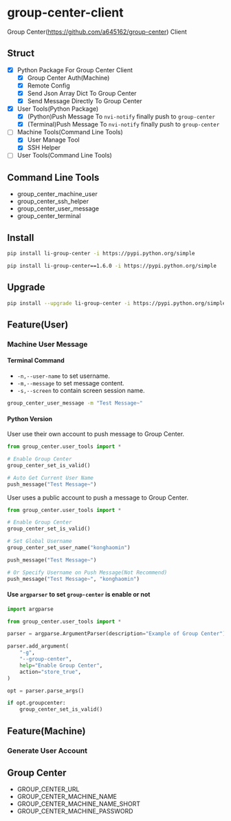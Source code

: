# group-center-client

Group Center(https://github.com/a645162/group-center) Client

## Struct

- [x] Python Package For Group Center Client
    - [x] Group Center Auth(Machine)
    - [x] Remote Config
    - [x] Send Json Array Dict To Group Center
    - [x] Send Message Directly To Group Center
- [x] User Tools(Python Package)
    - [x] (Python)Push Message To `nvi-notify` finally push to `group-center`
    - [x] (Terminal)Push Message To `nvi-notify` finally push to `group-center`
- [ ] Machine Tools(Command Line Tools)
    - [x] User Manage Tool
    - [x] SSH Helper
- [ ] User Tools(Command Line Tools)

## Command Line Tools

- group_center_machine_user
- group_center_ssh_helper
- group_center_user_message
- group_center_terminal

## Install

```bash
pip install li-group-center -i https://pypi.python.org/simple
```

```bash
pip install li-group-center==1.6.0 -i https://pypi.python.org/simple
```

## Upgrade

```bash
pip install --upgrade li-group-center -i https://pypi.python.org/simple
```

## Feature(User)

### Machine User Message

#### Terminal Command

- `-n,--user-name` to set username.
- `-m,--message` to set message content.
- `-s,--screen` to contain screen session name.

```bash
group_center_user_message -m "Test Message~"
```

#### Python Version

User use their own account to push message to Group Center.

```python
from group_center.user_tools import *

# Enable Group Center
group_center_set_is_valid()

# Auto Get Current User Name 
push_message("Test Message~")
```

User uses a public account to push a message to Group Center.

```python
from group_center.user_tools import *

# Enable Group Center
group_center_set_is_valid()

# Set Global Username
group_center_set_user_name("konghaomin")

push_message("Test Message~")

# Or Specify Username on Push Message(Not Recommend)
push_message("Test Message~", "konghaomin")
```

#### Use `argparser` to set `group-center` is enable or not

```python
import argparse

from group_center.user_tools import *

parser = argparse.ArgumentParser(description="Example of Group Center")

parser.add_argument(
    "-g",
    "--group-center",
    help="Enable Group Center",
    action="store_true",
)

opt = parser.parse_args()

if opt.groupcenter:
    group_center_set_is_valid()
```

## Feature(Machine)

### Generate User Account

## Group Center

- GROUP_CENTER_URL
- GROUP_CENTER_MACHINE_NAME
- GROUP_CENTER_MACHINE_NAME_SHORT
- GROUP_CENTER_MACHINE_PASSWORD
